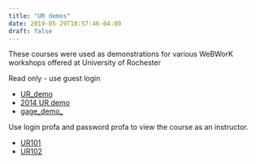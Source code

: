 ```yaml
---
title: "UR demos"
date: 2019-05-29T10:57:46-04:00
draft: false
---
```


These courses were used as demonstrations for various WeBWorK workshops 
offered at University of Rochester
<!--more-->

Read only - use guest login

- [UR_demo](http://demo.webwork.rochester.edu/webwork2/UR_demo/)
- [2014 UR demo](http://demo.webwork.rochester.edu/webwork2/2014_07_UR_demo/)
- [gage_demo_](http://demo.webwork.rochester.edu/webwork2/2014_gage_demo)


Use login profa  and password profa  to view the course as an instructor. 

- [UR101](http://demo.webwork.rochester.edu/webwork2/UR101/)
- [UR102](http://demo.webwork.rochester.edu/webwork2/UR102/)
